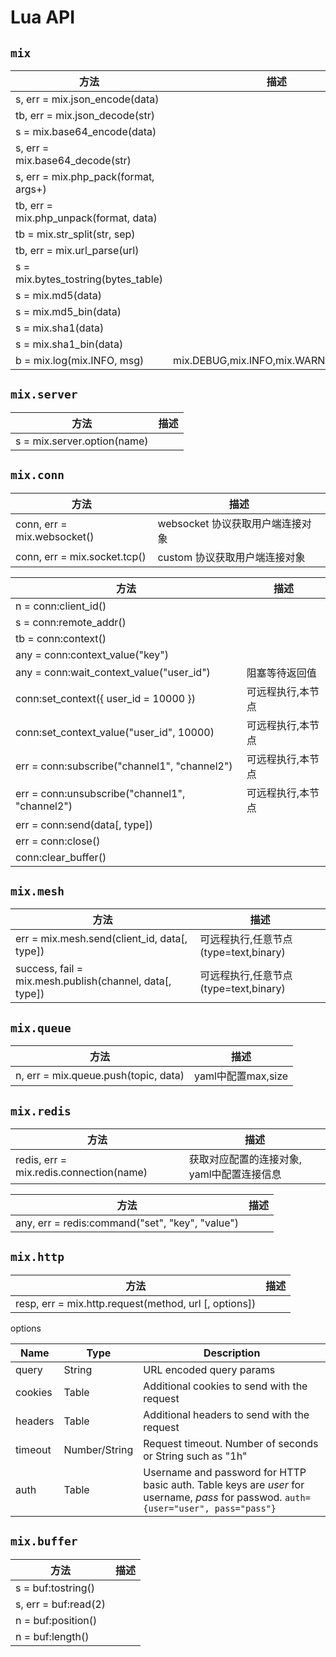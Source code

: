 # Lua API

## `mix`

| 方法                                       | 描述                                    |
|------------------------------------------|---------------------------------------|
| s, err = mix.json_encode(data)           |                                       |
| tb, err = mix.json_decode(str)           |                                       |
| s = mix.base64_encode(data)              |                                       |
| s, err = mix.base64_decode(str)          |                                       |
| s, err = mix.php_pack(format, args+)     |                                       |
| tb, err = mix.php_unpack(format, data)   |                                       |
| tb = mix.str_split(str, sep)             |                                       |
| tb, err = mix.url_parse(url)             |                                       |
| s = mix.bytes_tostring(bytes_table)      |                                       |
| s = mix.md5(data)                        |                                       |
| s = mix.md5_bin(data)                    |                                       |
| s = mix.sha1(data)                       |                                       |
| s = mix.sha1_bin(data)                   |                                       |
| b = mix.log(mix.INFO, msg)               | mix.DEBUG,mix.INFO,mix.WARN,mix.ERROR |

## `mix.server`

| 方法                                                   | 描述                         |
|-------------------------------------------------------|-----------------------------|
| s = mix.server.option(name)                           |                             |

## `mix.conn`

| 方法                           | 描述                    |
|------------------------------|-----------------------|
| conn, err = mix.websocket()  | websocket 协议获取用户端连接对象 |
| conn, err = mix.socket.tcp() | custom 协议获取用户端连接对象    |

| 方法                                             | 描述        |
|------------------------------------------------|-----------|
| n = conn:client_id()                           |           |
| s = conn:remote_addr()                         |           |
| tb = conn:context()                            |           |
| any = conn:context_value("key")                |           |
| any = conn:wait_context_value("user_id")       | 阻塞等待返回值   |
| conn:set_context({ user_id = 10000 })          | 可远程执行,本节点 |
| conn:set_context_value("user_id", 10000)       | 可远程执行,本节点 |
| err = conn:subscribe("channel1", "channel2")   | 可远程执行,本节点 |
| err = conn:unsubscribe("channel1", "channel2") | 可远程执行,本节点 |
| err = conn:send(data[, type])                  |           |
| err = conn:close()                             |           |
| conn:clear_buffer()                            |           |

## `mix.mesh`

| 方法                                                    | 描述                          |
|-------------------------------------------------------|-----------------------------|
| err = mix.mesh.send(client_id, data[, type])          | 可远程执行,任意节点 (type=text,binary) |
| success, fail = mix.mesh.publish(channel, data[, type]) | 可远程执行,任意节点 (type=text,binary) |

## `mix.queue`

| 方法                                   | 描述                                    |
|--------------------------------------|---------------------------------------|
| n, err = mix.queue.push(topic, data) | yaml中配置max,size                       |

## `mix.redis`

| 方法                                      | 描述                       |
|-----------------------------------------|--------------------------|
| redis, err = mix.redis.connection(name) | 获取对应配置的连接对象, yaml中配置连接信息 |

| 方法                                              | 描述           |
|-------------------------------------------------|--------------|
| any, err = redis:command("set", "key", "value") |              |

## `mix.http`

| 方法                                                    | 描述  |
|-------------------------------------------------------|-----|
| resp, err = mix.http.request(method, url [, options]) |     |

options

| Name    | Type          | Description                                                                                                                          |
|---------|---------------|--------------------------------------------------------------------------------------------------------------------------------------|
| query   | String        | URL encoded query params                                                                                                             |
| cookies | Table         | Additional cookies to send with the request                                                                                          |
| headers | Table         | Additional headers to send with the request                                                                                          |
| timeout | Number/String | Request timeout. Number of seconds or String such as "1h"                                                                            |
| auth    | Table         | Username and password for HTTP basic auth. Table keys are *user* for username, *pass* for passwod. `auth={user="user", pass="pass"}` |

## `mix.buffer`

| 方法                   | 描述  |
|----------------------|-----|
| s = buf:tostring()   |     |
| s, err = buf:read(2) |     |
| n = buf:position()   |     |
| n = buf:length()     |     |

